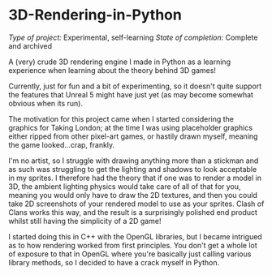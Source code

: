 # 3D-Rendering-in-Python

*Type of project:* Experimental, self-learning
*State of completion:* Complete and archived

A (very) crude 3D rendering engine I made in Python as a learning experience when learning about the theory behind 3D games!

Currently, just for fun and a bit of experimenting, so it doesn't quite support the features that Unreal 5 might have just yet (as may become somewhat obvious when its run).

The motivation for this project came when I started considering the graphics for Taking London; at the time I was using placeholder graphics either ripped from other
pixel-art games, or hastily drawn myself, meaning the game looked...crap, frankly.

I'm no artist, so I struggle with drawing anything more than a stickman and as such was struggling to get the lighting and shadows to look acceptable in my sprites.
I therefore had the theory that if one was to render a model in 3D, the ambient lighting physics would take care of all of that for you, meaning you would only have
to draw the 2D textures, and then you could take 2D screenshots of your rendered model to use as your sprites. Clash of Clans works this way, and the result is a 
surprisingly polished end product whilst still having the simplicity of a 2D game!

I started doing this in C++ with the OpenGL libraries, but I became intrigued as to how rendering worked from first principles. You don't get a whole lot of exposure
to that in OpenGL where you're basically just calling various library methods, so I decided to have a crack myself in Python.
